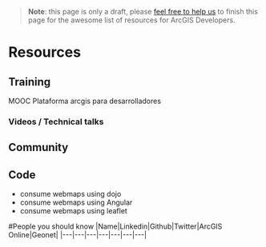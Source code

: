 > **Note**: this page is only a draft, please [feel free to help us](https://github.com/hhkaos/awesome-arcgis#contributions) to finish this page for the awesome list of resources for ArcGIS Developers.

# Resources
## Training
MOOC Plataforma arcgis para desarrolladores

### Videos / Technical talks
## Community
## Code
* consume webmaps using dojo
* consume webmaps using Angular
* consume webmaps using leaflet


#People you should know
|Name|Linkedin|Github|Twitter|ArcGIS Online|Geonet|
|---|---|---|---|---|---|---|
